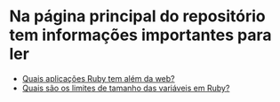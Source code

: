 # Na página principal do repositório tem informações importantes para ler

- [Quais aplicações Ruby tem além da web?](https://pt.stackoverflow.com/q/124921/101)
- [Quais são os limites de tamanho das variáveis em Ruby?](https://pt.stackoverflow.com/q/17179/101)
